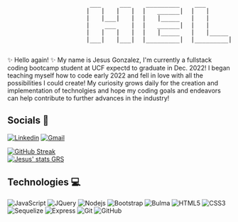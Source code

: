 <pre>
                  	  ___     ___    _________    ___         ___          __________ 	
               		 |   |   |   |  |   ______|  |   |       |   |        |    __    |
               		 |   |___|   |  |   |_____   |   |       |   |        |   |  |   | 				
               		 |    ___    |  |   ______|  |   |       |   |        |   |  |   |			
               		 |   |   |   |  |   |_____   |   |_____  |   |_____   |   |__|   |	
               		 |___|   |___|  |_________|  |_________| |_________|  |__________|
      
</pre>
✨ Hello again! ✨ My name is Jesus Gonzalez, I'm currently a fullstack coding bootcamp student at UCF expectd to graduate in Dec. 2022! I began teaching myself how to code early 2022 and fell in love with all the possibilities I could create! My curiosity grows daily for the creation and implementation of technolgies and hope my coding goals and endeavors can help contribute to further advances in the industry!

## Socials 📱 <br>
[![Linkedin](https://img.shields.io/badge/-LinkedIn-blue?style=flat-square&logo=Linkedin&logoColor=white)](https://www.linkedin.com/in/jesus-gonzalez-446a24152/)
[![Gmail](https://img.shields.io/badge/-Gmail-c14438?style=flat-square&logo=Gmail&logoColor=white)](mailto:jesusgonzalez051698@gmail.com)

[![GitHub Streak](https://streak-stats.demolab.com?user=JesusGonzalez05&theme=cobalt&date_format=M%20j%5B%2C%20Y%5D)](https://git.io/streak-stats)<br>
[![Jesus' stats GRS](https://github-readme-stats.vercel.app/api?username=JesusGonzalez05&show_icons=true&theme=cobalt)](https://github.com/JesusGonzalez05)


## Technologies 💻 <br>
![JavaScript](https://img.shields.io/badge/-JavaScript-black?style=flat-square&logo=javascript)
![JQuery](https://img.shields.io/badge/-JQuery-blue?style=flat-square&logo=jquery)
![Nodejs](https://img.shields.io/badge/-Nodejs-black?style=flat-square&logo=Node.js)
![Bootstrap](https://img.shields.io/badge/-Bootstrap-563D7C?style=flat-square&logo=bootstrap)
![Bulma](https://img.shields.io/badge/-Bulma-black?style=flat-square&logo=bulma)
![HTML5](https://img.shields.io/badge/-HTML5-E34F26?style=flat-square&logo=html5&logoColor=white)
![CSS3](https://img.shields.io/badge/-CSS3-1572B6?style=flat-square&logo=css3)
![Sequelize](https://img.shields.io/badge/-Sequelize-black?style=flat-square&logo=sequelize)
![Express](https://img.shields.io/badge/-Express-black?style=flat-square&logo=express)
![Git](https://img.shields.io/badge/-Git-black?style=flat-square&logo=git)
![GitHub](https://img.shields.io/badge/-GitHub-181717?style=flat-square&logo=github)



<!--
**JesusGonzalez05/JesusGonzalez05** is a ✨ _special_ ✨ repository because its `README.md` (this file) appears on your GitHub profile.

Here are some ideas to get you started:

- 🔭 I’m currently working on ...
- 🌱 I’m currently learning ...
- 👯 I’m looking to collaborate on ...
- 🤔 I’m looking for help with ...
- 💬 Ask me about ...
- 📫 How to reach me: ...
- 😄 Pronouns: ...
- ⚡ Fun fact: ...

<div align="center">
	<img src="https://cdn.jsdelivr.net/gh/JesusGonzalez05/JesusGonzalez05/assets/github-contribution-grid-snake.svg" />
</div>
-->
